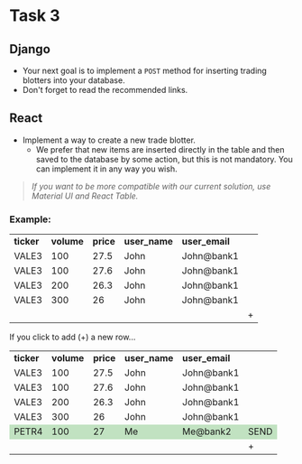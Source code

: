 # Task 3

## Django
- Your next goal is to implement a `POST` method for inserting trading blotters into your database.
- Don't forget to read the recommended links.

## React
- Implement a way to create a new trade blotter.
  - We prefer that new items are inserted directly in the table and then saved to the database by some action, but this is not mandatory. You can implement it in any way you wish.

> _If you want to be more compatible with our current solution, use Material UI and React Table._

### Example:

<table>
    <tr>
        <td><b>ticker</b></td>
        <td><b>volume</b></td>
        <td><b>price</b></td>
        <td><b>user_name</b></td>
        <td><b>user_email</b></td>
        <td style="border:0px; width:10px;"></td>
    </tr>
    <tr>
        <td>VALE3</td>
        <td>100</td>
        <td>27.5</td>
        <td>John</td>
        <td>John@bank1</td>
        <td></td>
    </tr>
    <tr>
        <td>VALE3</td>
        <td>100</td>
        <td>27.6</td>
        <td>John</td>
        <td>John@bank1</td>
        <td></td>
    </tr>
    <tr>
        <td>VALE3</td>
        <td>200</td>
        <td>26.3</td>
        <td>John</td>
        <td>John@bank1</td>
        <td></td>
    </tr>
    <tr>
        <td>VALE3</td>
        <td>300</td>
        <td>26</td>
        <td>John</td>
        <td>John@bank1</td>
        <td></td>
    </tr>
    <tr>
        <td></td>
        <td></td>
        <td></td>
        <td></td>
        <td></td>
        <td style="width:10px;">+</td>
    </tr>
</table>
If you click to add (+) a new row...
<table>
    <tr>
        <td><b>ticker</b></td>
        <td><b>volume</b></td>
        <td><b>price</b></td>
        <td><b>user_name</b></td>
        <td><b>user_email</b></td>
        <td style="border:0px; width:10px;"></td>
    </tr>
    <tr>
        <td>VALE3</td>
        <td>100</td>
        <td>27.5</td>
        <td>John</td>
        <td>John@bank1</td>
        <td></td>
    </tr>
    <tr>
        <td>VALE3</td>
        <td>100</td>
        <td>27.6</td>
        <td>John</td>
        <td>John@bank1</td>
        <td></td>
    </tr>
    <tr>
        <td>VALE3</td>
        <td>200</td>
        <td>26.3</td>
        <td>John</td>
        <td>John@bank1</td>
        <td></td>
    </tr>
    <tr>
        <td>VALE3</td>
        <td>300</td>
        <td>26</td>
        <td>John</td>
        <td>John@bank1</td>
        <td></td>
    </tr>
    <tr>
        <td style="background-color:#36a1364d;">PETR4 </td>
        <td style="background-color:#36a1364d;">100</td>
        <td style="background-color:#36a1364d;">27</td>
        <td style="background-color:#36a1364d;">Me</td>
        <td style="background-color:#36a1364d;">Me@bank2</td>
        <td style="background-color:#36a1364d;">SEND</td>
    </tr>
    <tr>
        <td></td>
        <td></td>
        <td></td>
        <td></td>
        <td></td>
        <td style="width:10px;">+</td>
    </tr>
</table>
